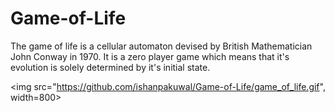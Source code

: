# Game-of-Life

The game of life is a cellular automaton devised by British Mathematician John Conway in 1970. It is a zero player
game which means that it's evolution is solely determined by it's initial state.

<img src="https://github.com/ishanpakuwal/Game-of-Life/game_of_life.gif", width=800>
